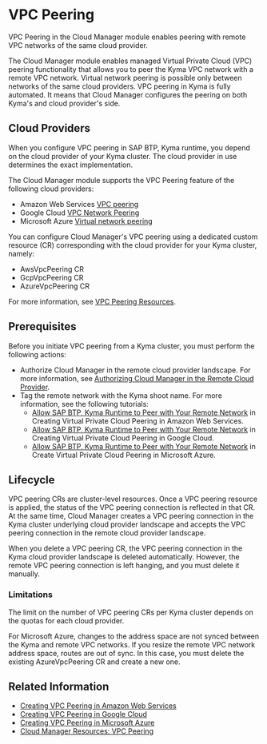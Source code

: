 # VPC Peering

VPC Peering in the Cloud Manager module enables peering with remote VPC networks of the same cloud provider.

The Cloud Manager module enables managed Virtual Private Cloud (VPC) peering functionality that allows you to peer the Kyma VPC network with a remote VPC network. Virtual network peering is possible only between networks of the same cloud providers. VPC peering in Kyma is fully automated. It means that Cloud Manager configures the peering on both Kyma's and cloud provider's side.

## Cloud Providers

When you configure VPC peering in SAP BTP, Kyma runtime, you depend on the cloud provider of your Kyma cluster. The cloud provider in use determines the exact implementation.

The Cloud Manager module supports the VPC Peering feature of the following cloud providers:

* Amazon Web Services [VPC peering](https://docs.aws.amazon.com/vpc/latest/peering/what-is-vpc-peering.html)
* Google Cloud [VPC Network Peering](https://cloud.google.com/vpc/docs/vpc-peering)
* Microsoft Azure [Virtual network peering](https://learn.microsoft.com/en-us/azure/virtual-network/virtual-network-peering-overview) <!-- VPC peering for Microsoft Azure is not part of external Help Portal docs-->

You can configure Cloud Manager's VPC peering using a dedicated custom resource (CR) corresponding with the cloud provider for your Kyma cluster, namely:

* AwsVpcPeering CR
* GcpVpcPeering CR
* AzureVpcPeering CR <!-- VPC peering for Microsoft Azure is not part of external Help Portal docs-->

For more information, see [VPC Peering Resources](./resources/README.md#vpc-peering-resources).

## Prerequisites

Before you initiate VPC peering from a Kyma cluster, you must perform the following actions:

* Authorize Cloud Manager in the remote cloud provider landscape. For more information, see [Authorizing Cloud Manager in the Remote Cloud Provider](00-31-vpc-peering-authorization.md).
* Tag the remote network with the Kyma shoot name. For more information, see the following tutorials:
  * [Allow SAP BTP, Kyma Runtime to Peer with Your Remote Network](./tutorials/01-30-10-aws-vpc-peering.md#allow-sap-btp-kyma-runtime-to-peer-with-your-network) in Creating Virtual Private Cloud Peering in Amazon Web Services.
  * [Allow SAP BTP, Kyma Runtime to Peer with Your Remote Network](./tutorials/01-30-20-gcp-vpc-peering.md#allow-sap-btp-kyma-runtime-to-peer-with-your-network) in Creating Virtual Private Cloud Peering in Google Cloud.
  * [Allow SAP BTP, Kyma Runtime to Peer with Your Remote Network](./tutorials/01-30-30-azure-vpc-peering.md#allow-sap-btp-kyma-runtime-to-peer-with-your-remote-network) in Create Virtual Private Cloud Peering in Microsoft Azure. <!-- VPC peering for Microsoft Azure is not part of Help Portal docs-->

## Lifecycle

VPC peering CRs are cluster-level resources. Once a VPC peering resource is applied, the status of the VPC peering connection is reflected in that CR. At the same time, Cloud Manager creates a VPC peering connection in the Kyma cluster underlying cloud provider landscape and accepts the VPC peering connection in the remote cloud provider landscape.

When you delete a VPC peering CR, the VPC peering connection in the Kyma cloud provider landscape is deleted automatically. However, the remote VPC peering connection is left hanging, and you must delete it manually.

### Limitations

The limit on the number of VPC peering CRs per Kyma cluster depends on the quotas for each cloud provider.

For Microsoft Azure, changes to the address space are not synced between the Kyma and remote VPC networks. If you resize the remote VPC network address space, routes are out of sync. In this case, you must delete the existing AzureVpcPeering CR and create a new one. <!-- VPC peering for Microsoft Azure is not part of external Help Portal docs-->

## Related Information

* [Creating VPC Peering in Amazon Web Services](./tutorials/01-30-10-aws-vpc-peering.md)
* [Creating VPC Peering in Google Cloud](./tutorials/01-30-20-gcp-vpc-peering.md)
* [Creating VPC Peering in Microsoft Azure](./tutorials/01-30-30-azure-vpc-peering.md)
* [Cloud Manager Resources: VPC Peering](./resources/README.md#vpc-peering-resources)
